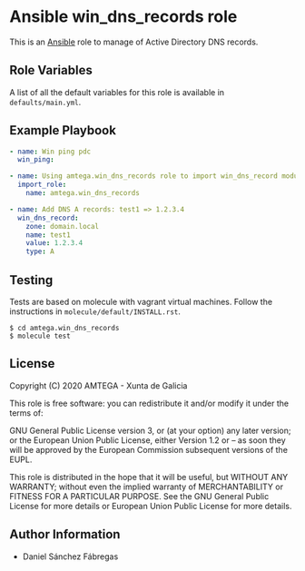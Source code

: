 # Ansible win_dns_records role

This is an [Ansible](http://www.ansible.com) role to manage of Active Directory DNS records.

## Role Variables

A list of all the default variables for this role is available in `defaults/main.yml`.

## Example Playbook

```yml
- name: Win ping pdc
  win_ping:

- name: Using amtega.win_dns_records role to import win_dns_record module
  import_role:
    name: amtega.win_dns_records

- name: Add DNS A records: test1 => 1.2.3.4
  win_dns_record:
    zone: domain.local
    name: test1
    value: 1.2.3.4
    type: A
```

## Testing

Tests are based on molecule with vagrant virtual machines. Follow the instructions in `molecule/default/INSTALL.rst`.

```shell
$ cd amtega.win_dns_records
$ molecule test
```

## License

Copyright (C) 2020 AMTEGA - Xunta de Galicia

This role is free software: you can redistribute it and/or modify it under the terms of:

GNU General Public License version 3, or (at your option) any later version; or the European Union Public License, either Version 1.2 or – as soon they will be approved by the European Commission ­subsequent versions of the EUPL.

This role is distributed in the hope that it will be useful, but WITHOUT ANY WARRANTY; without even the implied warranty of MERCHANTABILITY or FITNESS FOR A PARTICULAR PURPOSE.  See the GNU General Public License for more details or European Union Public License for more details.

## Author Information

- Daniel Sánchez Fábregas
